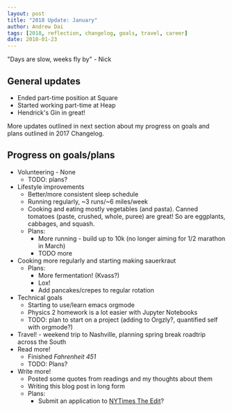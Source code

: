 ```yaml
---
layout: post
title: "2018 Update: January"
author: Andrew Dai
tags: [2018, reflection, changelog, goals, travel, career]
date: 2018-01-23
---
```


"Days are slow, weeks fly by" - Nick

## General updates
- Ended part-time position at Square
- Started working part-time at Heap
- Hendrick's Gin in great!

More updates outlined in next section about my progress on goals and plans
outlined in 2017 Changelog.

## Progress on goals/plans

- Volunteering - None
  - TODO: plans?
- Lifestyle improvements
  - Better/more consistent sleep schedule
  - Running regularly, ~3 runs/~6 miles/week
  - Cooking and eating mostly vegetables (and pasta). Canned tomatoes (paste, crushed, whole, puree) are great! So are eggplants, cabbages, and squash.
  - Plans:
    - More running - build up to 10k (no longer aiming for 1/2 marathon in March)
    - TODO more
- Cooking more regularly and starting making sauerkraut
  - Plans:
    - More fermentation! (Kvass?)
    - Lox!
    - Add pancakes/crepes to regular rotation
- Technical goals
  - Starting to use/learn emacs orgmode
  - Physics 2 homework is a lot easier with Jupyter Notebooks
  - TODO: plan to start on a project (adding to Orgzly?, quantified self with orgmode?)
- Travel! - weekend trip to Nashville, planning spring break roadtrip across the South
- Read more!
  - Finished _Fahrenheit 451_
  - TODO: Plans?
- Write more!
  - Posted some quotes from readings and my thoughts about them
  - Writing this blog post in long form
  - Plans:
    - Submit an application to [NYTimes The Edit](https://www.nytimes.com/interactive/2018/jobs/nyt-job-theedit-young-writers.html)?
